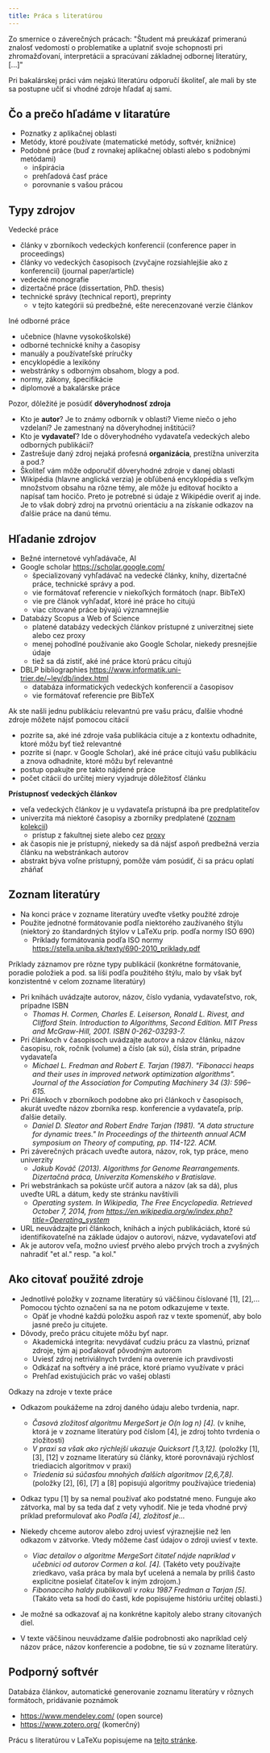```yaml
---
title: Práca s literatúrou
---
```


Zo smernice o záverečných prácach: "Študent má preukázať primeranú znalosť vedomostí o problematike a uplatniť svoje schopnosti pri zhromažďovaní, interpretácii a spracúvaní základnej odbornej literatúry, [...]"

Pri bakalárskej práci vám nejakú literatúru odporučí školiteľ, ale mali by ste
sa postupne učiť si vhodné zdroje hľadať aj sami.

## Čo a prečo hľadáme v litaratúre

* Poznatky z aplikačnej oblasti
* Metódy, ktoré používate (matematické metódy, softvér, knižnice)
* Podobné práce (buď z rovnakej aplikačnej oblasti alebo s podobnými metódami)
  * inšpirácia
  * prehľadová časť práce
  * porovnanie s vašou prácou




## Typy zdrojov

Vedecké práce

  - články v zborníkoch vedeckých konferencií (conference paper in
    proceedings)
  - články vo vedeckých časopisoch (zvyčajne rozsiahlejšie ako z
    konferencií) (journal paper/article)
  - vedecké monografie
  - dizertačné práce (dissertation, PhD. thesis)
  - technické správy (technical report), preprinty
      - v tejto kategórii sú predbežné, ešte nerecenzované verzie
        článkov

Iné odborné práce

  - učebnice (hlavne vysokoškolské)
  - odborné technické knihy a časopisy
  - manuály a používateľské príručky
  - encyklopédie a lexikóny
  - webstránky s odborným obsahom, blogy a pod.
  - normy, zákony, špecifikácie
  - diplomové a bakalárske práce

Pozor, dôležité je posúdiť **dôveryhodnosť zdroja**

  - Kto je **autor**? Je to známy odborník v oblasti? Vieme niečo o jeho
    vzdelaní? Je zamestnaný na dôveryhodnej inštitúcii?
  - Kto je **vydavateľ**? Ide o dôveryhodného vydavateľa vedeckých alebo
    odborných publikácií?
  - Zastrešuje daný zdroj nejaká profesná **organizácia**, prestížna
    univerzita a pod.?
  - Školiteľ vám môže odporučiť dôveryhodné zdroje v danej oblasti
  - Wikipédia (hlavne anglická verzia) je obľúbená encyklopédia s
    veľkým množstvom obsahu na rôzne témy, ale môže ju editovať hocikto
    a napísať tam hocičo. Preto je potrebné si údaje z Wikipédie overiť
    aj inde. Je to však dobrý zdroj na prvotnú orientáciu a na získanie
    odkazov na ďalšie práce na danú tému.

## Hľadanie zdrojov

  - Bežné internetové vyhľadávače, AI
  - Google scholar <https://scholar.google.com/>
      - špecializovaný vyhľadávač na vedecké články, knihy, dizertačné
        práce, technické správy a pod.
      - vie formátovať referencie v niekoľkých formátoch (napr. BibTeX)
      - vie pre článok vyhľadať, ktoré iné práce ho citujú
      - viac citované práce bývajú významnejšie
  - Databázy Scopus a Web of Science
      - platené databázy vedeckých článkov prístupné z univerzitnej
        siete alebo cez proxy
      - menej pohodlné používanie ako Google Scholar, niekedy presnejšie
        údaje
      - tiež sa dá zistiť, aké iné práce ktorú prácu citujú
  - DBLP bibliographies
    <https://www.informatik.uni-trier.de/~ley/db/index.html>
      - databáza informatických vedeckých konferencií a časopisov
      - vie formátovať referencie pre BibTeX

Ak ste našli jednu publikáciu relevantnú pre vašu prácu, ďalšie vhodné
zdroje môžete nájsť pomocou citácií

  - pozrite sa, aké iné zdroje vaša publikácia cituje a z kontextu
    odhadnite, ktoré môžu byť tiež relevantné
  - pozrite si (napr. v Google Scholar), aké iné práce citujú vašu
    publikáciu a znova odhadnite, ktoré môžu byť relevantné
  - postup opakujte pre takto nájdené práce
  - počet citácií do určitej miery vyjadruje dôležitosť článku

**Prístupnosť vedeckých článkov**

  - veľa vedeckých článkov je u vydavateľa prístupná iba pre
    predplatiteľov
  - univerzita má niektoré časopisy a zborníky predplatené ([zoznam
    kolekcií](https://uniba.sk/o-univerzite/fakulty-a-dalsie-sucasti/akademicka-kniznica-uk/externe-informacne-zdroje/))
      - prístup z fakultnej siete alebo cez
        [proxy](https://uniba.sk/index.php?id=6828)
  - ak časopis nie je prístupný, niekedy sa dá nájsť aspoň predbežná
    verzia článku na webstránkach autorov
  - abstrakt býva voľne prístupný, pomôže vám posúdiť, či sa prácu
    oplatí zháňať

## Zoznam literatúry

  - Na konci práce v zozname literatúry uveďte všetky použité zdroje
  - Použite jednotné formátovanie podľa niektorého zaužívaného štýlu
    (niektorý zo štandardných štýlov v LaTeXu príp. podľa normy ISO 690)
      - Príklady formátovania podľa ISO normy
        <https://stella.uniba.sk/texty/690-2010_priklady.pdf>

Príklady záznamov pre rôzne typy publikácií (konkrétne formátovanie,
poradie položiek a pod. sa líši podľa použitého štýlu, malo by však byť
konzistentné v celom zozname literatúry)

  - Pri knihách uvádzajte autorov, názov, číslo vydania, vydavateľstvo,
    rok, prípadne ISBN
      - *Thomas H. Cormen, Charles E. Leiserson, Ronald L. Rivest, and
        Clifford Stein. Introduction to Algorithms, Second Edition. MIT
        Press and McGraw-Hill, 2001. ISBN 0-262-03293-7.*
  - Pri článkoch v časopisoch uvádzajte autorov a názov článku, názov
    časopisu, rok, ročník (volume) a číslo (ak sú), čísla strán,
    prípadne vydavateľa
      - *Michael L. Fredman and Robert E. Tarjan (1987). "Fibonacci
        heaps and their uses in improved network optimization
        algorithms". Journal of the Association for Computing Machinery
        34 (3): 596–615.*
  - Pri článkoch v zborníkoch podobne ako pri článkoch v časopisoch,
    akurát uveďte názov zborníka resp. konferencie a vydavateľa, príp.
    ďalšie detaily.
      - *Daniel D. Sleator and Robert Endre Tarjan (1981). "A data
        structure for dynamic trees." In Proceedings of the thirteenth
        annual ACM symposium on Theory of computing, pp. 114-122. ACM.*
  - Pri záverečných prácach uveďte autora, názov, rok, typ práce, meno
    univerzity
      - *Jakub Kováč (2013). Algorithms for Genome Rearrangements.
        Dizertačná práca, Univerzita Komenského v Bratislave.*
  - Pri webstránkach sa pokúste určiť autora a názov (ak sa dá), plus
    uveďte URL a dátum, kedy ste stránku navštívili
      - *Operating system. In Wikipedia, The Free Encyclopedia.
        Retrieved October 7, 2014, from
        <https://en.wikipedia.org/w/index.php?title=Operating_system>*
  - URL neuvádzajte pri článkoch, knihách a iných publikáciách,
    ktoré sú identifikovateľné na základe údajov o autorovi, názve,
    vydavateľovi atď
  - Ak je autorov veľa, možno uviesť prvého alebo prvých troch a
    zvyšných nahradiť "et al." resp. "a kol."

## Ako citovať použité zdroje

  - Jednotlivé položky v zozname literatúry sú väčšinou číslované \[1\],
    \[2\],...  Pomocou
    týchto označení sa na ne potom odkazujeme v texte.
      - Opäť je vhodné každú položku aspoň raz v texte spomenúť, aby
        bolo jasné prečo ju citujete.	
  - Dôvody, prečo prácu citujete môžu byť napr.
    - Akademická integrita: nevydávať cudziu prácu za vlastnú, priznať zdroje, tým aj poďakovať pôvodným autorom
    - Uviesť zdroj netriviálnych tvrdení na overenie ich pravdivosti
    - Odkázať na softvéry a iné práce, ktoré priamo využívate v práci
    - Prehľad existujúcich prác vo vašej oblasti


Odkazy na zdroje v texte práce
  - Odkazom poukážeme na zdroj daného údaju alebo tvrdenia, napr.
      - *Časová zložitosť algoritmu MergeSort je O(n log n) \[4\].* (v
        knihe, ktorá je v zozname literatúry pod číslom \[4\], je zdroj
        tohto tvrdenia o zložitosti)
      - *V praxi sa však ako rýchlejší ukazuje Quicksort \[1,3,12\].*
        (položky \[1\], \[3\], \[12\] v zozname literatúry sú články,
        ktoré porovnávajú rýchlosť triediacich algoritmov v praxi)
      - *Triedenia sú súčasťou mnohých ďalších algoritmov \[2,6,7,8\].*
        (položky \[2\], \[6\], \[7\] a \[8\] popisujú algoritmy
        používajúce triedenia)

  - Odkaz typu \[1\] by sa nemal používať ako podstatné
    meno. Funguje ako zátvorka, mal by sa teda dať z vety vyhodiť. Nie
    je teda vhodné prvý príklad preformulovať ako *Podľa \[4\],
    zložitosť je...*
  - Niekedy chceme autorov alebo zdroj uviesť výraznejšie než len
    odkazom v zátvorke. Vtedy môžeme časť údajov o zdroji uviesť v
    texte.
      - *Viac detailov o algoritme MergeSort čitateľ nájde napríklad v
        učebnici od autorov Cormen a kol. \[4\].* (Takéto vety používajte
        zriedkavo, vaša práca by mala byť ucelená a nemala by príliš
        často explicitne posielať čitateľov k iným zdrojom.)
      - *Fibonacciho haldy publikovali v roku 1987 Fredman a Tarjan
        \[5\].* (Takáto veta sa hodí do časti, kde popisujeme históriu
        určitej oblasti.)
  - Je možné sa odkazovať aj na konkrétne kapitoly alebo strany
    citovaných diel.
  - V texte väčšinou neuvádzame ďalšie podrobnosti ako napríklad celý názov práce, názov konferencie a podobne, tie sú v zozname literatúry.


## Podporný softvér

Databáza článkov, automatické generovanie zoznamu literatúry v rôznych
formátoch, pridávanie poznámok

  - <https://www.mendeley.com/> (open source)
  - <https://www.zotero.org/> (komerčný)

Prácu s literatúrou v LaTeXu popisujeme na [tejto stránke](./LaTeX_pre_bakalársku_prácu.md).
